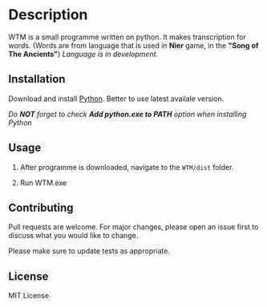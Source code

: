 # Description

WTM is a small programme written on python. It makes transcription for words.
(Words are from language that is used in **Nier** game, in the **"Song of The Ancients"**)
*Language is in development.*

## Installation

Download and install [Python](https://www.python.org/downloads/).
Better to use latest availale version.

*Do **NOT** forget to check **Add python.exe to PATH** option when installing Python*

## Usage

1. After programme is downloaded, navigate to the ```WTM/dist``` folder.

2. Run WTM.exe

## Contributing

Pull requests are welcome. For major changes, please open an issue first
to discuss what you would like to change.

Please make sure to update tests as appropriate.

## License

MIT License
